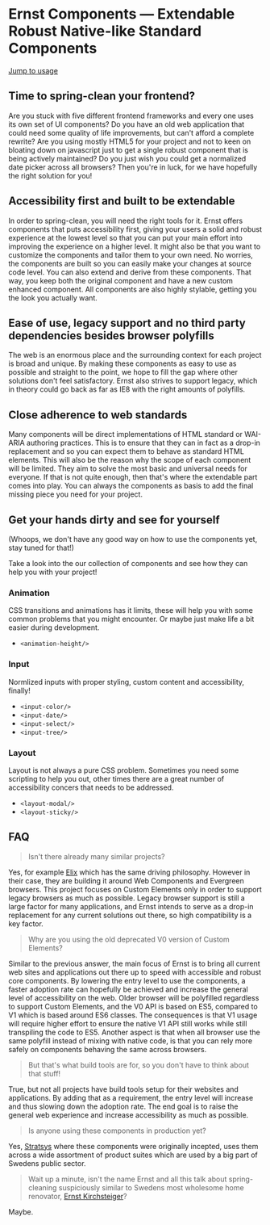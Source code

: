 # Ernst Components — Extendable Robust Native-like Standard Components

[Jump to usage](#Get-your-hands-dirty-and-see-for-yourself)

## Time to spring-clean your frontend?

Are you stuck with five different frontend frameworks and every one uses its own set of UI components? Do you have an old web application that could need some quality of life improvements, but can't afford a complete rewrite? Are you using mostly HTML5 for your project and not to keen on bloating down on javascript just to get a single robust component that is being actively maintained? Do you just wish you could get a normalized date picker across all browsers? Then you're in luck, for we have hopefully the right solution for you!


## Accessibility first and built to be extendable

In order to spring-clean, you will need the right tools for it. Ernst offers components that puts accessibility first, giving your users a solid and robust experience at the lowest level so that you can put your main effort into improving the experience on a higher level. It might also be that you want to customize the components and tailor them to your own need. No worries, the components are built so you can easily make your changes at source code level. You can also extend and derive from these components. That way, you keep both the original component and have a new custom enhanced component. All components are also highly stylable, getting you the look you actually want.

## Ease of use, legacy support and no third party dependencies besides browser polyfills
The web is an enormous place and the surrounding context for each project is broad and unique. By making these components as easy to use as possible and straight to the point, we hope to fill the gap where other solutions don't feel satisfactory. Ernst also strives to support legacy, which in theory could go back as far as IE8 with the right amounts of polyfills. 

## Close adherence to web standards
Many components will be direct implementations of HTML standard or WAI-ARIA authoring practices. This is to ensure that they can in fact as a drop-in replacement and so you can expect them to behave as standard HTML elements. This will also be the reason why the scope of each component will be limited. They aim to solve the most basic and universal needs for everyone. If that is not quite enough, then that's where the extendable part comes into play. You can always the components as basis to add the final missing piece you need for your project.


## Get your hands dirty and see for yourself

(Whoops, we don't have any good way on how to use the components yet, stay tuned for that!)

Take a look into the our collection of components and see how they can help you with your project!

### Animation

CSS transitions and animations has it limits, these will help you with some common problems that you might encounter. Or maybe just make life a bit easier during development.

* `<animation-height/>`

### Input

Normlized inputs with proper styling, custom content and accessibility, finally!

* `<input-color/>`
* `<input-date/>`
* `<input-select/>`
* `<input-tree/>`

### Layout

Layout is not always a pure CSS problem. Sometimes you need some scripting to help you out, other times there are a great number of accessibility concers that needs to be addressed.

* `<layout-modal/>`
* `<layout-sticky/>`


## FAQ

> Isn't there already many similar projects?

Yes, for example [Elix](https://component.kitchen/elix) which has the same driving philosophy. However in their case, they are building it around Web Components and Evergreen browsers. This project focuses on Custom Elements only in order to support legacy browsers as much as possible. Legacy browser support is still a large factor for many applications, and Ernst intends to serve as a drop-in replacement for any current solutions out there, so high compatibility is a key factor.

> Why are you using the old deprecated V0 version of Custom Elements?

Similar to the previous answer, the main focus of Ernst is to bring all current web sites and applications out there up to speed with accessible and robust core components. By lowering the entry level to use the components, a faster adoption rate can hopefully be achieved and increase the general level of accessibility on the web. Older browser will be polyfilled regardless to support Custom Elements, and the V0 API is based on ES5, compared to V1 which is based around ES6 classes. The consequences is that V1 usage will require higher effort to ensure the native V1 API still works while still transpiling the code to ES5. Another aspect is that when all browser use the same polyfill instead of mixing with native code, is that you can rely more safely on components behaving the same across browsers.

> But that's what build tools are for, so you don't have to think about that stuff!

True, but not all projects have build tools setup for their websites and applications. By adding that as a requirement, the entry level will increase and thus slowing down the adoption rate. The end goal is to raise the general web experience and increase accessibility as much as possible.

> Is anyone using these components in production yet?

Yes, [Stratsys](https://www.stratsys.com/) where these components were originally incepted, uses them across a wide assortment of product suites which are used by a big part of Swedens public sector.


> Wait up a minute, isn't the name Ernst and all this talk about spring-cleaning suspiciously similar to Swedens most wholesome home renovator, [Ernst Kirchsteiger](https://www.google.se/search?q=ernst+kirchsteiger+sommar+med+ernst&tbm=isch)? 

Maybe.